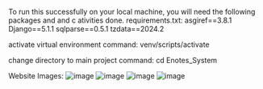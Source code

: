 To run this successfully on your local machine, you will need the following packages and and c ativities done.
requirements.txt:
  asgiref==3.8.1
  Django==5.1.1
  sqlparse==0.5.1
  tzdata==2024.2


activate virtual environment
  command: venv/scripts/activate

change directory to main project
  command: cd Enotes_System

Website Images:
  ![image](https://github.com/user-attachments/assets/4a1f9ed5-5322-43d8-bb82-c6d95dbb12bb)
  ![image](https://github.com/user-attachments/assets/f6442b64-2813-47dd-8ccd-373237aa92eb)
  ![image](https://github.com/user-attachments/assets/4d5696e1-d07e-428f-8446-57d73da48f4e)
  ![image](https://github.com/user-attachments/assets/0db65da9-3ca5-4a96-ac1f-1b4c7749a79e)
